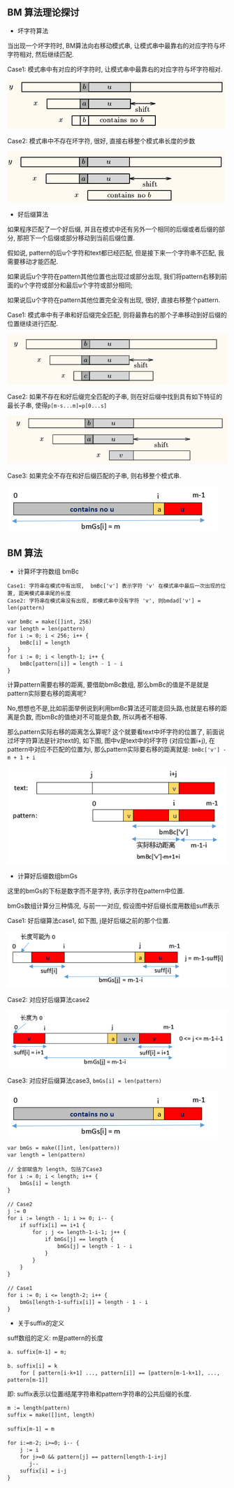 ## BM 算法理论探讨

- 坏字符算法

当出现一个坏字符时, BM算法向右移动模式串, 让模式串中最靠右的对应字符与坏字符相对, 然后继续匹配.

Case1: 模式串中有对应的坏字符时, 让模式串中最靠右的对应字符与坏字符相对.

![image](../images/bad_case1.png)

Case2: 模式串中不存在坏字符, 很好, 直接右移整个模式串长度的步数

![image](../images/bad_case2.png)



- 好后缀算法

如果程序匹配了一个好后缀, 并且在模式中还有另外一个相同的后缀或者后缀的部分, 那把下一个后缀或部分移动到当前后缀位置.

假如说, pattern的后u个字符和text都已经匹配, 但是接下来一个字符串不匹配, 我需要移动才能匹配. 

如果说后u个字符在pattern其他位置也出现过或部分出现, 我们将pattern右移到前面的u个字符或部分和最后u个字符或部分相同;

如果说后u个字符在pattern其他位置完全没有出现, 很好, 直接右移整个pattern.


Case1: 模式串中有子串和好后缀完全匹配, 则将最靠右的那个子串移动到好后缀的位置继续进行匹配.

![image](../images/good_case1.png)

Case2: 如果不存在和好后缀完全匹配的子串, 则在好后缀中找到具有如下特征的最长子串, 使得`p[m-s...m]=p[0...s]`

![image](../images/good_case2.png)


Case3: 如果完全不存在和好后缀匹配的子串, 则右移整个模式串.

![image](../images/good_case3.png)


## BM 算法

- 计算坏字符数组 bmBc

```
Case1: 字符串在模式中有出现,  bmBc['v'] 表示字符 'v' 在模式串中最后一次出现的位置, 距离模式串串尾的长度
Case2: 字符串在模式串没有出现, 即模式串中没有字符 'v', 则bmdad['v'] = len(pattern) 

var bmBc = make([]int, 256)
var length = len(pattern)
for i := 0; i < 256; i++ {
    bmBc[i] = length
}
for i := 0; i < length-1; i++ {
    bmBc[pattern[i]] = length - 1 - i
}
```


计算pattern需要右移的距离, 要借助bmBc数组, 那么bmBc的值是不是就是pattern实际要右移的距离呢? 

No,想想也不是,比如前面举例说到利用bmBc算法还可能走回头路,也就是右移的距离是负数, 而bmBc的值绝对不可能是负数, 所以两者不相等.

那么pattern实际右移的距离怎么算呢? 这个就要看text中坏字符的位置了, 前面说过坏字符算法是针对text的, 如下图,
图中v是text中的坏字符 (对应位置i+j), 在pattern中对应不匹配的位置为i, 那么pattern实际要右移的距离就是: `bmBc['v'] - m + 1 + i`

![image](../images/compute_bad.png)


- 计算好后缀数组bmGs

这里的bmGs的下标是数字而不是字符, 表示字符在pattern中位置.

bmGs数组计算分三种情况, 与前一一对应, 假设图中好后缀长度用数组suff表示

Case1: 好后缀算法case1, 如下图, j是好后缀之前的那个位置.

![image](../images/compute_good1.png)


Case2: 对应好后缀算法case2

![image](../images/compute_good2.png)


Case3: 对应好后缀算法case3, `bmGs[i] = len(pattern)` 

![image](../images/compute_good3.png)

```
var bmGs = make([]int, len(pattern))
var length = len(pattern)

// 全部赋值为 length, 包括了Case3
for i := 0; i < length; i++ {
    bmGs[i] = length
}

// Case2
j := 0
for i := length - 1; i >= 0; i-- {
    if suffix[i] == i+1 {
        for ; j <= length-1-i-1; j++ {
            if bmGs[j] == length {
                bmGs[j] = length - 1 - i
            }
        }
    }
}

// Case1
for i := 0; i <= length-2; i++ {
    bmGs[length-1-suffix[i]] = length - 1 - i
}
```

- 关于suffix的定义

suff数组的定义: m是pattern的长度

```
a. suffix[m-1] = m;

b. suffix[i] = k  
    for [ pattern[i-k+1] ..., pattern[i]] == [pattern[m-1-k+1], ..., pattern[m-1]]
```

即: suffix表示以位置i结尾字符串和pattern字符串的公共后缀的长度.

```
m := length(pattern)
suffix = make([]int, length)

suffix[m-1] = m

for i:=m-2; i>=0; i-- {
    j := i
    for j>=0 && pattern[j] == pattern[length-1-i+j]
       j--
    suffix[i] = i-j
}
```

